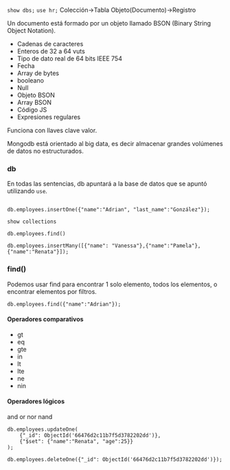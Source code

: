
`show dbs;`
`use hr;`
Colección->Tabla
Objeto(Documento)->Registro

Un documento está formado por un objeto llamado BSON (Binary String Object Notation).
- Cadenas de caracteres
- Enteros de 32 a 64 vuts
- Tipo de dato real de 64 bits IEEE 754
- Fecha
- Array de bytes
- booleano
- Null
- Objeto BSON
- Array BSON
- Código JS
- Expresiones regulares

Funciona con llaves clave valor.

Mongodb está orientado al big data, es decir almacenar grandes volúmenes de datos no estructurados.


### db
En todas las sentencias, db apuntará a la base de datos que se apuntó utilizando `use`.
```mongosh

db.employees.insertOne({"name":"Adrian", "last_name":"González"});

show collections

db.employees.find()

db.employees.insertMany([{"name": "Vanessa"},{"name":"Pamela"}, {"name":"Renata"}]);
```

### find()
Podemos usar find para encontrar 1 solo elemento, todos los elementos, o encontrar elementos por filtros.
```
db.employees.find({"name":"Adrian"});
```

#### Operadores comparativos 
- gt
- eq
- gte
- in
- lt
- lte
- ne
- nin

#### Operadores lógicos 
and
or
nor
nand

```
db.employees.updateOne(
    {"_id": ObjectId('66476d2c11b7f5d3782202dd')},
    {"$set": {"name":"Renata", "age":25}}
);
```
```
db.employees.deleteOne({"_id": ObjectId('66476d2c11b7f5d3782202dd')});
```